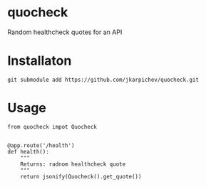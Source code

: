 
# quocheck
Random healthcheck quotes for an API

# Installaton

    git submodule add https://github.com/jkarpichev/quocheck.git

# Usage

    from quocheck impot Quocheck
    
    
    @app.route('/health')
    def health():
        """
        Returns: radnom healthcheck quote
        """
        return jsonify(Quocheck().get_quote())
